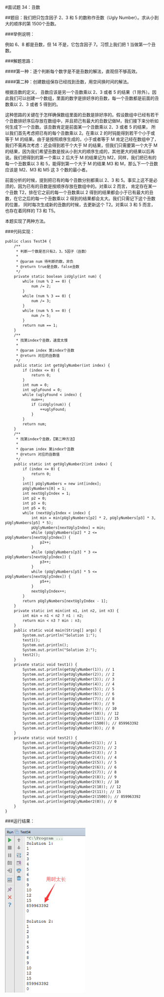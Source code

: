 #面试题 34：丑数

##题目：我们把只包含因子 2、3 和 5 的数称作丑数（Ugly Number）。求从小到大的顺序的第 1500个丑数。

###举例说明：

例如 6、8 都是丑数，但 14 不是，它包含因子 7。习惯上我们把 1 当做第一个丑数。

###解题思路：

####第一种：逐个判断每个数字是不是丑数的解法，直观但不够高效。

####第二种：创建数组保存已经找到丑数，用空间换时间的解法。

根据丑数的定义， 丑数应该是另一个丑数乘以 2、3 或者 5 的结果（1 除外）。因此我们可以创建一个数组，里面的数字是排好序的丑数，每一个丑数都是前面的丑数乘以 2、3 或者 5 得到的。

这种思路的关键在于怎样确保数组里面的丑数是排好序的。假设数组中已经有若干个丑数排好序后存放在数组中，并且把己有最大的丑数记做M，我们接下来分析如何生成下一个丑数。该丑数肯定是前面某一个丑数乘以 2、3 或者 5 的结果， 所以我们首先考虑把已有的每个丑数乘以 2。在乘以 2 的时钝能得到若干个小于或等于 M 的结果。由于是按照顺序生成的，小于或者等于 M 肯定己经在数组中了，我们不需再次考虑：还会得到若干个大于 M 的结果，但我们只需要第一个大于 M 的结果，因为我们希望丑数是按从小到大的顺序生成的，其他更大的结果以后再说。我们把得到的第一个乘以 2 后大于 M 的结果记为 M2，同样，我们把已有的每一个丑数乘以 3 和 5，能得到第一个大于 M 的结果 M3 和 M，那么下一个丑数应该是 M2、M3 和 M5 这 3 个数的最小者。

前面分析的时候，提到把已有的每个丑数分别都乘以 2、3 和 5。事实上这不是必须的，因为已有的丑数是按顺序存放在数组中的。对乘以 2 而言， 肯定存在某一个丑数 T2，排在它之前的每一个丑数乘以 2 得到的结果都会小于已有最大的丑数，在它之后的每一个丑数乘以 2 得到的结果都会太大。我们只需记下这个丑数的位置， 同时每次生成新的丑数的时候，去更新这个 T2。对乘以 3 和 5 而言， 也存在着同样的 T3 和 T5。

本题实现了两种方法。

###代码实现：

```
public class Test34 {
    /**
     * 判断一个数是否只有2，3，5因子（丑数）
     *
     * @param num 待判断的数，非负
     * @return true是丑数，false丑数
     */
    private static boolean isUgly(int num) {
        while (num % 2 == 0) {
            num /= 2;
        }
        while (num % 3 == 0) {
            num /= 3;
        }
        while (num % 5 == 0) {
            num /= 5;
        }
        return num == 1;
    }
    /**
     * 找第index个丑数，速度太慢
     *
     * @param index 第index个丑数
     * @return 对应的丑数值
     */
    public static int getUglyNumber(int index) {
        if (index <= 0) {
            return 0;
        }
        int num = 0;
        int uglyFound = 0;
        while (uglyFound < index) {
            num++;
            if (isUgly(num)) {
                ++uglyFound;
            }
        }
        return num;
    }
    /**
     * 找第index个丑数，【第二种方法】
     *
     * @param index 第index个丑数
     * @return 对应的丑数值
     */
    public static int getUglyNumber2(int index) {
        if (index <= 0) {
            return 0;
        }
        int[] pUglyNumbers = new int[index];
        pUglyNumbers[0] = 1;
        int nextUglyIndex = 1;
        int p2 = 0;
        int p3 = 0;
        int p5 = 0;
        while (nextUglyIndex < index) {
            int min = min(pUglyNumbers[p2] * 2, pUglyNumbers[p3] * 3, pUglyNumbers[p5] * 5);
            pUglyNumbers[nextUglyIndex] = min;
            while (pUglyNumbers[p2] * 2 <= pUglyNumbers[nextUglyIndex]) {
                p2++;
            }
            while (pUglyNumbers[p3] * 3 <= pUglyNumbers[nextUglyIndex]) {
                p3++;
            }
            while (pUglyNumbers[p5] * 5 <= pUglyNumbers[nextUglyIndex]) {
                p5++;
            }
            nextUglyIndex++;
        }
        return pUglyNumbers[nextUglyIndex - 1];
    }
    private static int min(int n1, int n2, int n3) {
        int min = n1 < n2 ? n1 : n2;
        return min < n3 ? min : n3;
    }
    public static void main(String[] args) {
        System.out.println("Solution 1:");
        test1();
        System.out.println();
        System.out.println("Solution 2:");
        test2();
    }
    private static void test1() {
        System.out.println(getUglyNumber(1)); // 1
        System.out.println(getUglyNumber(2)); // 2
        System.out.println(getUglyNumber(3)); // 3
        System.out.println(getUglyNumber(4)); // 4
        System.out.println(getUglyNumber(5)); // 5
        System.out.println(getUglyNumber(6)); // 6
        System.out.println(getUglyNumber(7)); // 8
        System.out.println(getUglyNumber(8)); // 9
        System.out.println(getUglyNumber(9)); // 10
        System.out.println(getUglyNumber(10)); // 12
        System.out.println(getUglyNumber(11)); // 15
        System.out.println(getUglyNumber(1500)); // 859963392
        System.out.println(getUglyNumber(0)); // 0
    }
    private static void test2() {
        System.out.println(getUglyNumber2(1)); // 1
        System.out.println(getUglyNumber2(2)); // 2
        System.out.println(getUglyNumber2(3)); // 3
        System.out.println(getUglyNumber2(4)); // 4
        System.out.println(getUglyNumber2(5)); // 5
        System.out.println(getUglyNumber2(6)); // 6
        System.out.println(getUglyNumber2(7)); // 8
        System.out.println(getUglyNumber2(8)); // 9
        System.out.println(getUglyNumber2(9)); // 10
        System.out.println(getUglyNumber2(10)); // 12
        System.out.println(getUglyNumber2(11)); // 15
        System.out.println(getUglyNumber2(1500)); // 859963392
        System.out.println(getUglyNumber2(0)); // 0
    }
}
```

###运行结果：

![](images/48.png)